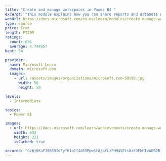 ```yaml
---
title: "Create and manage workspaces in Power BI "
excerpt: "This module explains how you can share reports and datasets with your users and how to create a deployment strategy that makes sense for you and your organization. Furthermore, you will learn about data lineage in Microsoft Power BI."
webUrl: https://docs.microsoft.com/en-us/learn/modules/create-manage-workspaces-power-bi/
type: course
price: Free
length: PT29M
ratings:
  count: 694
  average: 4.744957
heat: 54

provider:
  name: Microsoft Learn
  domain: microsoft.com
  images:
    - url: /assets/images/organizations/microsoft.com-50x50.jpg
      width: 50
      height: 50

levels:
  - Intermediate

topics:
  - Power BI

images:
  - url: https://docs.microsoft.com/learn/achievements/create-manage-workspaces-power-bi-social.png
    width: 643
    height: 321
    isCached: true

secured: "Gz6j0KaFJS6B9IdFyfK1oIf4d33PpwSl8/afLzFH94VEtsUz3DFkHIvWKB2BfjqmHasX28fuerKck8zqkC2YhArpEqZvZnhVA6iyfzViSqTC7sCJwigYj2TliaLUPMwxvr7x4/ToPyamJoGPx1IXGb5g3fevyL9jzcqNo/UK8ZMRC5D4smR58qha+MoT4MSi0EuQQCBehKH/zh43/8rZowjbLznFZdi8shMJIFJmzxfZohMnqmyiGpYacbBkKC3DOzUa7qdVRYYJ7cMVaeADX6HyNBXNmc8PEgfeDF7buP5w7C7QaFLELJNV27Y9ZHMHGHi25zcpMTG7UA4q9RRfPQZ72PfnC+6Q/ZwD5smZ7gS3JveRoVB+dm8iINSnbL95R2Eo1bvaOJ8oGEXrG8cwqj1lYrTJTHHgFGmDHUtYwJE=;xNbcNc0cQno+8y04DQHyRA=="
---
```


